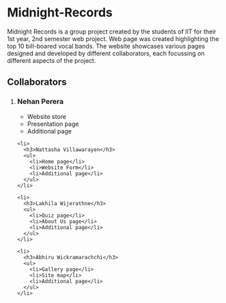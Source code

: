 # Midnight-Records

Midnight Records is a group project created by the students of IIT for their 1st year, 2nd semester web project. Web page was created highlighting the top 10 bill-boared vocal bands.
The website showcases various pages designed and developed by different collaborators, each focussing on different aspects of the project.

## Collaborators
<ol>
    <li>
      <h3>Nehan Perera</h3>
      <ul>
        <li>Website store</li>
        <li>Presentation page</li>
        <li>Additional page</li>
      </ul>
    </li>

    <li>
      <h3>Nattasha Villawarayen</h3>
      <ul>
        <li>Home page</li>
        <li>Website Form</li>
        <li>Additional page</li>
      </ul>
    </li>

    <li>
      <h3>Lakhila Wijerathne</h3>
      <ul>
        <li>Quiz page</li>
        <li>About Us page</li>
        <li>Additional page</li>
      </ul>
    </li>

    <li>
      <h3>Abhiru Wickramarachchi</h3>
      <ul>
        <li>Gallery page</li>
        <li>Site map</li>
        <li>Additional page</li>
      </ul>
    </li>
  </ol>
